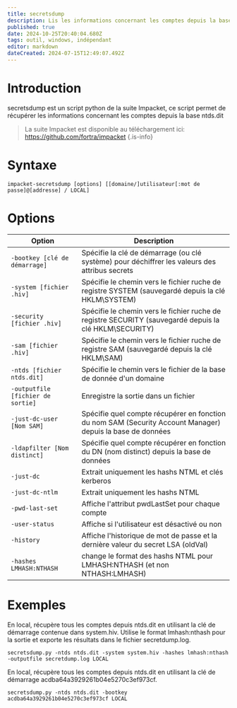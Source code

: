 ```yaml
---
title: secretsdump
description: Lis les informations concernant les comptes depuis la base ntds.dit
published: true
date: 2024-10-25T20:40:04.680Z
tags: outil, windows, indépendant
editor: markdown
dateCreated: 2024-07-15T12:49:07.492Z
---
```


# Introduction

secretsdump est un script python de la suite Impacket, ce script permet de récupérer les informations concernant les comptes depuis la base ntds.dit

> La suite Impacket est disponible au téléchargement ici: https://github.com/fortra/impacket
> {.is-info}

# Syntaxe

`impacket-secretsdump [options] [[domaine/]utilisateur[:mot de passe]@[addresse] / LOCAL]`

# Options

| Option                            | Description                                                                                                |
| --------------------------------- | ---------------------------------------------------------------------------------------------------------- |
| `-bootkey [clé de démarrage]`     | Spécifie la clé de démarrage (ou clé système) pour déchiffrer les valeurs des attribus secrets             |
| `-system [fichier .hiv]`          | Spécifie le chemin vers le fichier ruche de registre SYSTEM (sauvegardé depuis la clé HKLM\SYSTEM)         |
| `-security [fichier .hiv]`        | Spécifie le chemin vers le fichier ruche de registre SECURITY (sauvegardé depuis la clé HKLM\SECURITY)     |
| `-sam [fichier .hiv]`             | Spécifie le chemin vers le fichier ruche de registre SAM (sauvegardé depuis la clé HKLM\SAM)               |
| `-ntds [fichier ntds.dit]`        | Spécifie le chemin vers le fichier de la base de donnée d'un domaine                                       |
| `-outputfile [fichier de sortie]` | Enregistre la sortie dans un fichier                                                                       |
| `-just-dc-user [Nom SAM]`         | Spécifie quel compte récupérer en fonction du nom SAM (Security Account Manager) depuis la base de données |
| `-ldapfilter [Nom distinct]`      | Spécifie quel compte récupérer en fonction du DN (nom distinct) depuis la base de données                  |
| `-just-dc`                        | Extrait uniquement les hashs NTML et clés kerberos                                                         |
| `-just-dc-ntlm`                   | Extrait uniquement les hashs NTML                                                                          |
| `-pwd-last-set`                   | Affiche l'attribut pwdLastSet pour chaque compte                                                           |
| `-user-status`                    | Affiche si l'utilisateur est désactivé ou non                                                              |
| `-history`                        | Affiche l'historique de mot de passe et la dernière valeur du secret LSA (oldVal)                          |
| `-hashes LMHASH:NTHASH`           | change le format des hashs NTML pour LMHASH:NTHASH (et non NTHASH:LMHASH)                                  |

# Exemples

En local, récupère tous les comptes depuis ntds.dit en utilisant la clé de démarrage contenue dans system.hiv. Utilise le format lmhash:nthash pour la sortie et exporte les résultats dans le fichier secretdump.log.

`secretsdump.py -ntds ntds.dit -system system.hiv -hashes lmhash:nthash -outputfile secretdump.log LOCAL`

En local, récupère tous les comptes depuis ntds.dit en utilisant la clé de démarrage acdba64a3929261b04e5270c3ef973cf.

`secretsdump.py -ntds ntds.dit -bootkey acdba64a3929261b04e5270c3ef973cf LOCAL`
